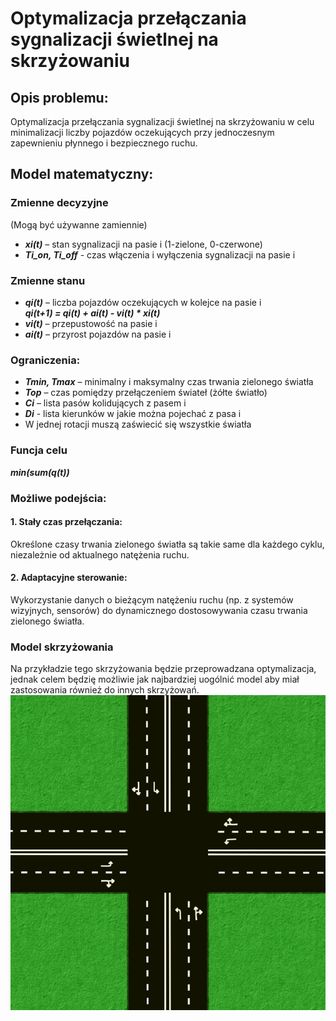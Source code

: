 # Optymalizacja przełączania sygnalizacji świetlnej na skrzyżowaniu

## Opis problemu:
Optymalizacja przełączania sygnalizacji świetlnej na skrzyżowaniu w celu minimalizacji liczby pojazdów oczekujących przy jednoczesnym zapewnieniu płynnego i bezpiecznego ruchu.


## Model matematyczny:

### Zmienne decyzyjne
(Mogą być używanne zamiennie) 
* ***xi(t)*** – stan sygnalizacji na pasie i (1-zielone, 0-czerwone)
* ***Ti_on, Ti_off*** - czas włączenia i wyłączenia sygnalizacji na pasie i 

### Zmienne stanu
* ***qi(t)*** – liczba pojazdów oczekujących w kolejce na pasie i  
  ***qi(t+1) = qi(t) + ai(t) - vi(t) * xi(t)***
* ***vi(t)*** – przepustowość na pasie i  
* ***ai(t)*** – przyrost pojazdów na pasie i    

### Ograniczenia:
* ***Tmin, Tmax*** – minimalny i maksymalny czas trwania zielonego światła  
* ***Top*** – czas pomiędzy przełączeniem świateł (żółte światło)  
* ***Ci*** – lista pasów kolidujących z pasem i
* ***Di*** - lista kierunków w jakie można pojechać z pasa i
* W jednej rotacji muszą zaświecić się wszystkie światła  
 
### Funcja celu
***min(sum(q(t))***

### Możliwe podejścia:
#### 1. Stały czas przełączania:
Określone czasy trwania zielonego światła są takie same dla każdego cyklu, niezależnie od aktualnego natężenia ruchu.

#### 2. Adaptacyjne sterowanie:
Wykorzystanie danych o bieżącym natężeniu ruchu (np. z systemów wizyjnych, sensorów) do dynamicznego dostosowywania czasu trwania zielonego światła.


### Model skrzyżowania
Na przykładzie tego skrzyżowania będzie przeprowadzana optymalizacja, jednak celem będzię możliwie jak najbardziej uogólnić model aby miał zastosowania również do innych skrzyżowań.
![Skrzyżowanie](images/corssroad.jpg)
